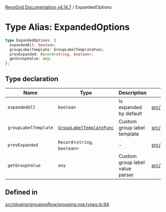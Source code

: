 [RevoGrid Documentation v4.14.7](README.md) / ExpandedOptions

# Type Alias: ExpandedOptions

```ts
type ExpandedOptions: {
  expandedAll: boolean;
  groupLabelTemplate: GroupLabelTemplateFunc;
  prevExpanded: Record<string, boolean>;
  getGroupValue: any;
};
```

## Type declaration

| Name | Type | Description | Defined in |
| ------ | ------ | ------ | ------ |
| `expandedAll` | `boolean` | Is expanded by default | [src/plugins/groupingRow/grouping.row.types.ts:99](https://github.com/revolist/revogrid/blob/1dd2182aeba2c7ed876161836e4edd5b0fccb479/src/plugins/groupingRow/grouping.row.types.ts#L99) |
| `groupLabelTemplate` | [`GroupLabelTemplateFunc`](TypeAlias.GroupLabelTemplateFunc.md) | Custom group label template | [src/plugins/groupingRow/grouping.row.types.ts:108](https://github.com/revolist/revogrid/blob/1dd2182aeba2c7ed876161836e4edd5b0fccb479/src/plugins/groupingRow/grouping.row.types.ts#L108) |
| `prevExpanded` | `Record`\<`string`, `boolean`\> | - | [src/plugins/groupingRow/grouping.row.types.ts:95](https://github.com/revolist/revogrid/blob/1dd2182aeba2c7ed876161836e4edd5b0fccb479/src/plugins/groupingRow/grouping.row.types.ts#L95) |
| `getGroupValue` | `any` | Custom group label value parser | [src/plugins/groupingRow/grouping.row.types.ts:104](https://github.com/revolist/revogrid/blob/1dd2182aeba2c7ed876161836e4edd5b0fccb479/src/plugins/groupingRow/grouping.row.types.ts#L104) |

## Defined in

[src/plugins/groupingRow/grouping.row.types.ts:94](https://github.com/revolist/revogrid/blob/1dd2182aeba2c7ed876161836e4edd5b0fccb479/src/plugins/groupingRow/grouping.row.types.ts#L94)
